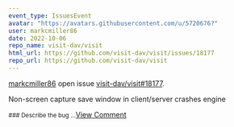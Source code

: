 ```yaml
---
event_type: IssuesEvent
avatar: "https://avatars.githubusercontent.com/u/5720676?"
user: markcmiller86
date: 2022-10-06
repo_name: visit-dav/visit
html_url: https://github.com/visit-dav/visit/issues/18177
repo_url: https://github.com/visit-dav/visit
---
```


<a href='https://github.com/markcmiller86' target='_blank'>markcmiller86</a> open issue <a href='https://github.com/visit-dav/visit/issues/18177' target='_blank'>visit-dav/visit#18177</a>.

<p>Non-screen capture save window in client/server crashes engine</p><small>### Describe the bug...</small><a href='https://github.com/visit-dav/visit/issues/18177' target='_blank'>View Comment</a>